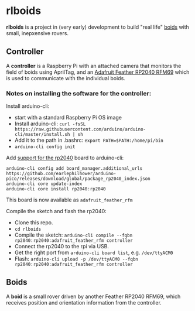 # rlboids
**rlboids** is a project in (very early) development to build "real life" [boids](https://en.wikipedia.org/wiki/Boids) with small, inepxensive rovers.

## Controller
A **controller** is a Raspberry Pi with an attached camera that monitors the field of boids using AprilTag, and an [Adafruit Feather RP2040 RFM69](https://learn.adafruit.com/feather-rp2040-rfm69/overview) which is used to communicate with the individual boids.

### Notes on installing the software for the controller:

Install arduino-cli:
- start with a standard Raspberry Pi OS image
- Install arduino-cli: `curl -fsSL https://raw.githubusercontent.com/arduino/arduino-cli/master/install.sh | sh`
- Add it to the path in .bashrc: `export PATH=$PATH:/home/pi/bin`
- `arduino-cli config init`

Add [support for the rp2040](https://arduino-pico.readthedocs.io/en/latest/install.html#installing-via-arduino-cli) board to arduino-cli:
```
arduino-cli config add board_manager.additional_urls https://github.com/earlephilhower/arduino-pico/releases/download/global/package_rp2040_index.json
arduino-cli core update-index
arduino-cli core install rp2040:rp2040
```
This board is now available as `adafruit_feather_rfm`

Compile the sketch and flash the rp2040:
- Clone this repo.
- `cd rlboids`
- Compile the sketch: `arduino-cli compile --fqbn rp2040:rp2040:adafruit_feather_rfm controller`
- Connect the rp2040 to the rpi via USB.
- Get the right port from `arduino-cli board list`, e.g. `/dev/ttyACM0`
- Flash: `arduino-cli upload -p /dev/ttyACM0 --fqbn rp2040:rp2040:adafruit_feather_rfm controller`


## Boids
A **boid** is a small rover driven by another Feather RP2040 RFM69, which receives position and orientation information from the controller.


